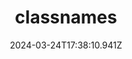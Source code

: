 ---
title: classnames
url: https://classnames.paulrobertlloyd.com/
date: "2024-03-24T17:38:10.941Z"
collection:
  - Code
type: Collections
kind: website
---